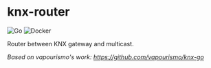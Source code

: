 # knx-router 

![Go](https://github.com/bozzo/knx-router/workflows/Go/badge.svg)
![Docker](https://github.com/bozzo/knx-router/workflows/Docker/badge.svg)

Router between KNX gateway and multicast.

*Based on vapourismo's work: https://github.com/vapourismo/knx-go*
